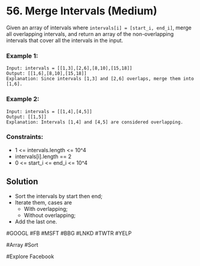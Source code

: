 # 56. Merge Intervals (Medium)

Given an array of intervals where `intervals[i] = [start_i, end_i]`, merge all overlapping intervals, and return an array of the non-overlapping intervals that cover all the intervals in the input.

### Example 1:

```
Input: intervals = [[1,3],[2,6],[8,10],[15,18]]
Output: [[1,6],[8,10],[15,18]]
Explanation: Since intervals [1,3] and [2,6] overlaps, merge them into [1,6].
```

### Example 2:

```
Input: intervals = [[1,4],[4,5]]
Output: [[1,5]]
Explanation: Intervals [1,4] and [4,5] are considered overlapping.
```

### Constraints:

- 1 <= intervals.length <= 10^4
- intervals[i].length == 2
- 0 <= start_i <= end_i <= 10^4

## Solution

- Sort the intervals by start then end;
- Iterate them, cases are
  - With overlapping;
  - Without overlapping;
- Add the last one.

#GOOGL #FB #MSFT #BBG #LNKD #TWTR #YELP

#Array #Sort

#Explore Facebook
